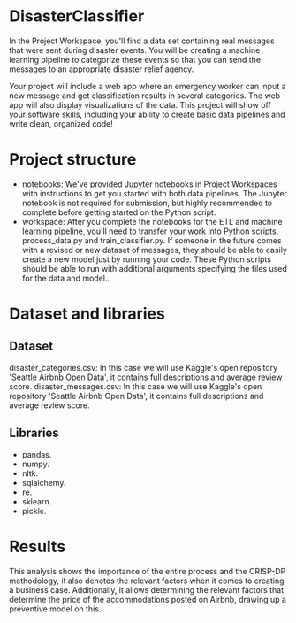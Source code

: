 # DisasterClassifier

In the Project Workspace, you'll find a data set containing real messages that were sent during disaster events. You will be creating a machine learning pipeline to categorize these events so that you can send the messages to an appropriate disaster relief agency.

Your project will include a web app where an emergency worker can input a new message and get classification results in several categories. The web app will also display visualizations of the data. This project will show off your software skills, including your ability to create basic data pipelines and write clean, organized code!

# Project structure
<ul>
<li>notebooks: We've provided Jupyter notebooks in Project Workspaces with instructions to get you started with both data pipelines. The Jupyter notebook is not required for submission, but highly recommended to complete before getting started on the Python script.</li>
<li>workspace: After you complete the notebooks for the ETL and machine learning pipeline, you'll need to transfer your work into Python scripts, process_data.py and train_classifier.py. If someone in the future comes with a revised or new dataset of messages, they should be able to easily create a new model just by running your code. These Python scripts should be able to run with additional arguments specifying the files used for the data and model..</li>
</ul>

# Dataset and libraries

## Dataset

disaster_categories.csv: In this case we will use Kaggle's open repository 'Seattle Airbnb Open Data', it contains full descriptions and average review score.
disaster_messages.csv: In this case we will use Kaggle's open repository 'Seattle Airbnb Open Data', it contains full descriptions and average review score.

## Libraries

<ul>
<li>pandas.</li>
<li>numpy.</li>
<li>nltk.</li>
<li>sqlalchemy.</li>  
<li>re.</li> 
<li>sklearn.</li>
<li>pickle.</li> 
</ul>


# Results

This analysis shows the importance of the entire process and the CRISP-DP methodology, it also denotes the relevant factors when it comes to creating a business case. Additionally, it allows determining the relevant factors that determine the price of the accommodations posted on Airbnb, drawing up a preventive model on this.
